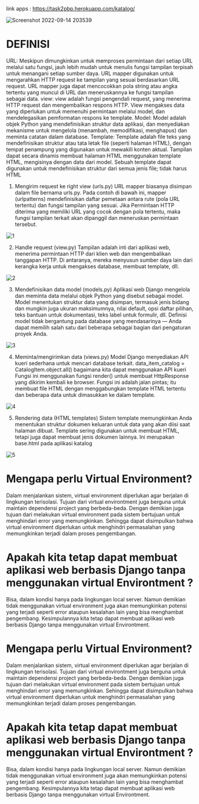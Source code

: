 link apps :   https://task2pbp.herokuapp.com/katalog/

![Screenshot 2022-09-14 203539](https://user-images.githubusercontent.com/110367908/190168930-f13b0a34-6f48-4be8-acca-8222b6644665.jpg)
# DEFINISI #



URL: Meskipun dimungkinkan untuk memproses permintaan dari setiap URL melalui satu fungsi, jauh lebih mudah untuk menulis fungsi tampilan terpisah untuk menangani setiap sumber daya. URL mapper digunakan untuk mengarahkan HTTP  request ke tampilan yang sesuai berdasarkan URL request. URL mapper juga dapat mencocokkan pola string atau angka tertentu yang muncul di URL dan meneruskannya ke fungsi tampilan sebagai data.
view: view adalah fungsi pengendali request, yang menerima HTTP request dan mengembalikan respons HTTP. View mengakses data yang diperlukan untuk memenuhi permintaan melalui model, dan mendelegasikan pemformatan respons ke template.
Model: Model adalah objek Python yang mendefinisikan struktur data aplikasi, dan menyediakan mekanisme untuk mengelola (menambah, memodifikasi, menghapus) dan meminta catatan dalam database.
Template: Template adalah file teks yang mendefinisikan struktur atau tata letak file (seperti halaman HTML), dengan tempat penampung yang digunakan untuk mewakili konten aktual. Tampilan dapat secara dinamis membuat halaman HTML menggunakan template HTML, mengisinya dengan data dari model. Sebuah template dapat digunakan untuk mendefinisikan struktur dari semua jenis file; tidak harus HTML

1.	Mengirim request ke right view (urls.py)
URL mapper biasanya disimpan dalam file bernama urls.py. Pada contoh di bawah ini, mapper (urlpatterns) mendefinisikan daftar pemetaan antara rute (pola URL tertentu) dan fungsi tampilan yang sesuai. Jika Permintaan HTTP diterima yang memiliki URL yang cocok dengan pola tertentu, maka fungsi tampilan terkait akan dipanggil dan meneruskan permintaan tersebut.

![1](https://user-images.githubusercontent.com/110367908/190167821-b8c9db82-1a61-4348-b58f-afbddeb2b3ae.png)

2.	Handle request (view.py)
Tampilan adalah inti dari aplikasi web, menerima permintaan HTTP dari klien web dan mengembalikan tanggapan HTTP. Di antaranya, mereka menyusun sumber daya lain dari kerangka kerja untuk mengakses database, membuat template, dll.

![2](https://user-images.githubusercontent.com/110367908/190167937-81924460-8d78-41ff-85d0-e7bd0e43dcb6.png)

3.	Mendefinisikan data model (models.py)
Aplikasi web Django mengelola dan meminta data melalui objek Python yang disebut sebagai model. Model menentukan struktur data yang disimpan, termasuk jenis bidang dan mungkin juga ukuran maksimumnya, nilai default, opsi daftar pilihan, teks bantuan untuk dokumentasi, teks label untuk formulir, dll. Definisi model tidak bergantung pada database yang mendasarinya — Anda dapat memilih salah satu dari beberapa sebagai bagian dari pengaturan proyek Anda. 

![3](https://user-images.githubusercontent.com/110367908/190168165-5692e45f-2ba1-4115-aae8-bdca8d58a032.png)

4.	Meminta/mengirimkan  data (views.py)
Model Django menyediakan API kueri sederhana untuk mencari database terkait. 
data_item_catalog = CatalogItem.object.all()  bagaimana kita dapat menggunakan API kueri 
Fungsi ini menggunakan fungsi render() untuk membuat HttpResponse yang dikirim kembali ke browser. Fungsi ini adalah jalan pintas; itu membuat file HTML dengan menggabungkan template HTML tertentu dan beberapa data untuk dimasukkan ke dalam template.

![4](https://user-images.githubusercontent.com/110367908/190168271-0918cfa0-8017-4bb4-9a93-2b1068edd251.png)

5.	Rendering data (HTML templates)
Sistem template memungkinkan Anda menentukan struktur dokumen keluaran untuk data yang akan diisi saat halaman dibuat. Template sering digunakan untuk membuat HTML, tetapi juga dapat membuat jenis dokumen lainnya. Ini merupakan base.html pada aplikasi katalog

![5](https://user-images.githubusercontent.com/110367908/190168364-87bc7943-aa63-4d7c-b136-3583aba026fa.png)

# Mengapa perlu Virtual Environment? #
Dalam menjalankan sistem,  virtual environment diperlukan agar berjalan di lingkungan terisolasi. Tujuan dari virtual environtment juga berguna untuk maintain dependensi project yang berbeda-beda. Dengan demikian juga tujuan dari melakukan virtual environment pada sistem bertujuan untuk menghindari error yang memungkinkan. Sehingga dapat disimpulkan bahwa virtual environment diperlukan untuk menghindri permasalahan yang memungkinkan terjadi dalam proses pengembangan. 


# Apakah kita tetap dapat membuat aplikasi web berbasis Django tanpa menggunakan virtual Environtment ? #

Bisa, dalam kondisi hanya pada lingkungan local server. Namun demikian tidak menggunakan virtual environment juga akan memungkinkan potensi yang terjadi seperti error ataupun kesalahan lain yang bisa menghambat pengembang. Kesimpulannya kita tetap dapat membuat aplikasi web berbasis Django tanpa menggunakan virtual Environtment.

# Mengapa perlu Virtual Environment? #
Dalam menjalankan sistem,  virtual environment diperlukan agar berjalan di lingkungan terisolasi. Tujuan dari virtual environtment juga berguna untuk maintain dependensi project yang berbeda-beda. Dengan demikian juga tujuan dari melakukan virtual environment pada sistem bertujuan untuk menghindari error yang memungkinkan. Sehingga dapat disimpulkan bahwa virtual environment diperlukan untuk menghindri permasalahan yang memungkinkan terjadi dalam proses pengembangan. 


# Apakah kita tetap dapat membuat aplikasi web berbasis Django tanpa menggunakan virtual Environtment ? #

Bisa, dalam kondisi hanya pada lingkungan local server. Namun demikian tidak menggunakan virtual environment juga akan memungkinkan potensi yang terjadi seperti error ataupun kesalahan lain yang bisa menghambat pengembang. Kesimpulannya kita tetap dapat membuat aplikasi web berbasis Django tanpa menggunakan virtual Environtment.


